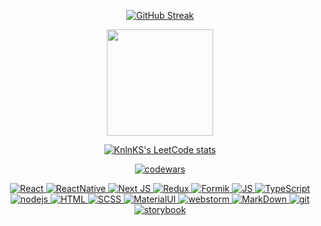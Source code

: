 <div align='center'>

[![GitHub Streak](https://github-readme-streak-stats.herokuapp.com/?user=djonnybravo)](https://git.io/streak-stats)

<img align="center" height="170" src="https://github-readme-stats-sigma-five.vercel.app/api/top-langs/?username=djonnybravo&layout=compact&langs_count=16&theme=dracula"/>

<!--
[![Top Langs](https://github-readme-stats.vercel.app/api/top-langs/?username=djonnybravo&layout=compact)](https://github.com/djonnybravo)

-->
[![KnlnKS's LeetCode stats](https://leetcode-stats-six.vercel.app/api?username=djonnybravo&theme=dark)](https://github.com/KnlnKS/leetcode-stats)

[![codewars](https://www.codewars.com/users/djonnybravo/badges/large)](https://www.codewars.com/users/djonnybravo)

</div>


<div align="center">
<a href="https://reactjs.org">
<img alt="React" src="https://img.shields.io/badge/react-%2320232a.svg?style=for-the-badge&logo=react&logoColor=%2361DAFB">
</a>
<a href="https://reactnative.dev">
<img alt="ReactNative" src="https://img.shields.io/badge/reactnative-%2320232a.svg?style=for-the-badge&logo=react&logoColor=%2361DAFB">
</a>
<a href="https://nextjs.org">
<img alt="Next JS" src="https://img.shields.io/badge/Next-black?style=for-the-badge&logo=next.js&logoColor=white">
</a>
<a href="https://redux.js.org">
<img alt="Redux" src="https://img.shields.io/badge/Redux-593D88?style=for-the-badge&logo=redux&logoColor=white">
</a>
<a href="https://redux.js.org">
<img alt="Formik" src="https://img.shields.io/badge/Formik-593D88?style=for-the-badge&logo=formik&logoColor=white">
</a>
<a href="https://developer.mozilla.org/en-US/docs/Web/JavaScript">
<img alt="JS" src="https://img.shields.io/badge/JavaScript-F7DF1E?style=for-the-badge&logo=javascript&logoColor=black">
</a>
<a href="https://www.typescriptlang.org">
<img alt="TypeScript" src="https://img.shields.io/badge/TypeScript-007ACC?style=for-the-badge&logo=typescript&logoColor=white">
</a>
<a href="https://nodejs.org">
<img alt="nodejs" src="https://img.shields.io/badge/node.js-6DA55F?style=for-the-badge&logo=node.js&logoColor=white"/>
</a>
<a href="https://developer.mozilla.org/en-US/docs/Learn/Getting_started_with_the_web/HTML_basics">
<img alt="HTML" src="https://img.shields.io/badge/HTML5-E34F26?style=for-the-badge&logo=html5&logoColor=white" >
</a>
<a href="https://sass-lang.com">
<img alt="SCSS" src="https://img.shields.io/badge/SCSS-FF4785?style=for-the-badge&logo=sass&logoColor=white">
</a>

</a>
<a href="https://mui.com">
<img alt="MaterialUI" src="https://img.shields.io/badge/MUI-%230081CB.svg?style=for-the-badge&logo=mui&logoColor=white">
</a>
<a href="https://www.jetbrains.com">
<img alt="webstorm" src="https://img.shields.io/badge/webstorm-143?style=for-the-badge&logo=webstorm&logoColor=white&color=black">
</a>
<a href="https://www.markdownguide.org">
<img alt="MarkDown" src="https://img.shields.io/badge/Markdown-000000?style=for-the-badge&logo=markdown&logoColor=white">
</a>
<a href="https://git-scm.com/">
<img alt="git" src="https://img.shields.io/badge/git-%23F05033.svg?style=for-the-badge&logo=git&logoColor=white">
</a>
<a href="https://storybook.js.org">
<img alt="storybook" src="https://img.shields.io/badge/-Storybook-FF4785?style=for-the-badge&logo=storybook&logoColor=white"/>
</a>

</a>
</div>

